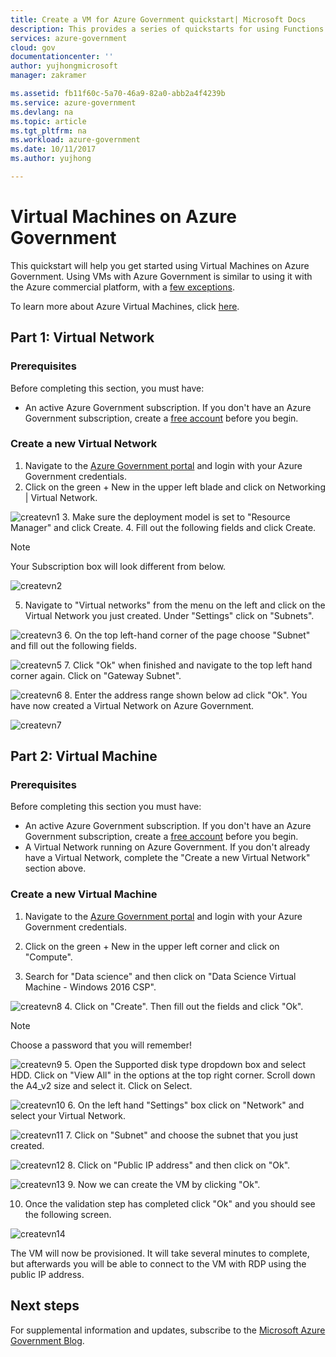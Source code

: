 ```yaml
---
title: Create a VM for Azure Government quickstart| Microsoft Docs
description: This provides a series of quickstarts for using Functions with Azure Government
services: azure-government
cloud: gov
documentationcenter: ''
author: yujhongmicrosoft
manager: zakramer

ms.assetid: fb11f60c-5a70-46a9-82a0-abb2a4f4239b
ms.service: azure-government
ms.devlang: na
ms.topic: article
ms.tgt_pltfrm: na
ms.workload: azure-government
ms.date: 10/11/2017
ms.author: yujhong

---
```

# Virtual Machines on Azure Government
This quickstart will help you get started using Virtual Machines on Azure Government. Using VMs with Azure Government is similar to using it with the Azure commercial platform, with a [few exceptions](documentation-government-compute.md#virtual-machines).

To learn more about Azure Virtual Machines, click [here](../virtual-machines/index.md).

## Part 1: Virtual Network

### Prerequisites
Before completing this section, you must have:

+ An active Azure Government subscription.
If you don't have an Azure Government subscription, create a [free account](https://azure.microsoft.com/overview/clouds/government/) before you begin.

### Create a new Virtual Network
1. Navigate to the [Azure Government portal](https://portal.azure.us) and login with your Azure Government credentials.
2. Click on the green + New in the upper left blade and click on Networking | Virtual Network. 

  ![createvn1](./media/documentation-government-quickstarts-vm1.png)
3. Make sure the deployment model is set to "Resource Manager" and click Create.
4. Fill out the following fields and click Create.

  >[!Note]
  > Your Subscription box will look different from below.
  >
  >

   ![createvn2](./media/documentation-government-quickstarts-vm2.png)
  
5. Navigate to "Virtual networks" from the menu on the left and click on the Virtual Network you just created. Under "Settings" click on "Subnets".

  ![createvn3](./media/documentation-government-quickstarts-vm3.png)
6. On the top left-hand corner of the page choose "Subnet" and fill out the following fields.

  ![createvn5](./media/documentation-government-quickstarts-vm5.png)
7. Click "Ok" when finished and navigate to the top left hand corner again. Click on "Gateway Subnet".

  ![createvn6](./media/documentation-government-quickstarts-vm7.png)
8. Enter the address range shown below ad click "Ok". You have now created a Virtual Network on Azure Government.

  ![createvn7](./media/documentation-government-quickstarts-vm8.png)
  
## Part 2: Virtual Machine

### Prerequisites
Before completing this section you must have:

+ An active Azure Government subscription.
If you don't have an Azure Government subscription, create a [free account](https://azure.microsoft.com/overview/clouds/government/) before you begin.
+ A Virtual Network running on Azure Government.
If you don't already have a Virtual Network, complete the "Create a new Virtual Network" section above.

### Create a new Virtual Machine

1. Navigate to the [Azure Government portal](https://portal.azure.us) and login with your Azure Government credentials.

2. Click on the green + New in the upper left corner and click on "Compute". 

3. Search for "Data science" and then click on "Data Science Virtual Machine - Windows 2016 CSP". 

  ![createvn8](./media/documentation-government-quickstarts-vm9.png)
4. Click on "Create". Then fill out the fields and click "Ok".

  >[!Note]
  > Choose a password that you will remember!
  >
  >

  ![createvn9](./media/documentation-government-quickstarts-vm10.png)
5. Open the Supported disk type dropdown box and select HDD. Click on "View All" in the options at the top right corner. Scroll down the A4_v2 size and select it. Click on Select.

  ![createvn10](./media/documentation-government-quickstarts-vm11.png)
6. On the left hand "Settings" box click on "Network" and select your Virtual Network.

  ![createvn11](./media/documentation-government-quickstarts-vm12.png)
7. Click on "Subnet" and choose the subnet that you just created. 

  ![createvn12](./media/documentation-government-quickstarts-vm13.png)
8. Click on "Public IP address" and then click on "Ok".

  ![createvn13](./media/documentation-government-quickstarts-vm14.png)
9. Now we can create the VM by clicking "Ok".

10. Once the validation step has completed click "Ok" and you should see the following screen.

  ![createvn14](./media/documentation-government-quickstarts-vm15.png)
  
The VM will now be provisioned. It will take several minutes to complete, but afterwards you will be able to connect to the VM with RDP using the public IP address.
## Next steps
For supplemental information and updates, subscribe to the [Microsoft Azure Government Blog](https://blogs.msdn.microsoft.com/azuregov/).
